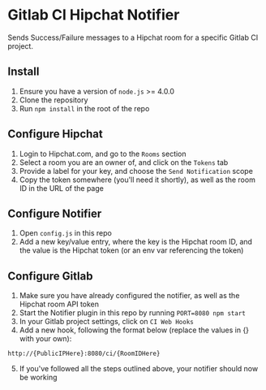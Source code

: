 # Gitlab CI Hipchat Notifier

Sends Success/Failure messages to a Hipchat room for a specific Gitlab CI project.

## Install

1. Ensure you have a version of `node.js` >= 4.0.0
2. Clone the repository
3. Run `npm install` in the root of the repo

## Configure Hipchat

1. Login to Hipchat.com, and go to the `Rooms` section
2. Select a room you are an owner of, and click on the `Tokens` tab
3. Provide a label for your key, and choose the `Send Notification` scope
4. Copy the token somewhere (you'll need it shortly), as well as the room ID in the URL of the page

## Configure Notifier

1. Open `config.js` in this repo
2. Add a new key/value entry, where the key is the Hipchat room ID, and the value is the Hipchat token (or an env var referencing the token)

## Configure Gitlab

1. Make sure you have already configured the notifier, as well as the Hipchat room API token
2. Start the Notifier plugin in this repo by running `PORT=8080 npm start`
3. In your Gitlab project settings, click on `CI Web Hooks`
4. Add a new hook, following the format below (replace the values in {} with your own):
```
http://{PublicIPHere}:8080/ci/{RoomIDHere}
```
5. If you've followed all the steps outlined above, your notifier should now be working
